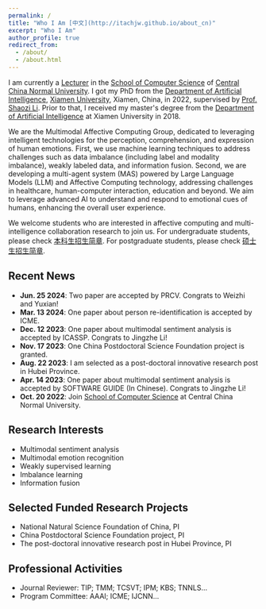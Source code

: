 ```yaml
---
permalink: /
title: "Who I Am [中文](http://itachjw.github.io/about_cn)"
excerpt: "Who I Am"
author_profile: true
redirect_from: 
  - /about/
  - /about.html
---
```


I am currently a [Lecturer](https://cs.ccnu.edu.cn/info/1111/2752.htm) in the [School of Computer Science](http://cs.ccnu.edu.cn/) of [Central China Normal University](https://english.ccnu.edu.cn/). I got my PhD from the [Department of Artificial Intelligence](https://cogsci.xmu.edu.cn/), [Xiamen University](https://www.xmu.edu.cn/), Xiamen, China, in 2022, supervised by [Prof. Shaozi Li](https://imt.xmu.edu.cn/). Prior to that, I received my master's degree from the [Department of Artificial Intelligence](https://cogsci.xmu.edu.cn/) at Xiamen University in 2018.

We are the Multimodal Affective Computing Group, dedicated to leveraging intelligent technologies for the perception, comprehension, and expression of human emotions. First, we use machine learning techniques to address challenges such as data imbalance (including label and modality imbalance), weakly labeled data, and information fusion. Second, we are developing a multi-agent system (MAS) powered by Large Language Models (LLM) and Affective Computing technology, addressing challenges in healthcare, human-computer interaction, education and beyond. We aim to leverage advanced AI to understand and respond to emotional cues of humans, enhancing the overall user experience.

We welcome students who are interested in affective computing and multi-intelligence collaboration research to join us. For undergraduate students, please check [本科生招生简章](http://itachjw.github.io/undergraduate). For postgraduate students, please check [硕士生招生简章](http://itachjw.github.io/postgraduate).

## Recent News
* **Jun. 25 2024**: Two paper are accepted by PRCV. Congrats to Weizhi and Yuxian!
* **Mar. 13 2024**: One paper about person re-identification is accepted by ICME.
* **Dec. 12 2023**: One paper about multimodal sentiment analysis is accepted by ICASSP. Congrats to Jingzhe Li!
* **Nov. 17 2023**: One China Postdoctoral Science Foundation project is granted.
* **Aug. 22 2023**: I am selected as a post-doctoral innovative research post in Hubei Province.
* **Apr. 14 2023**: One paper about multimodal sentiment analysis is accepted by SOFTWARE GUIDE (In Chinese). Congrats to Jingzhe Li!
* **Oct. 20 2022**: Join [School of Computer Science](https://cs.ccnu.edu.cn/) at Central China Normal University.

## Research Interests
* Multimodal sentiment analysis
* Multimodal emotion recognition
* Weakly supervised learning
* Imbalance learning
* Information fusion

## Selected Funded Research Projects
* National Natural Science Foundation of China, PI
* China Postdoctoral Science Foundation project, PI
* The post-doctoral innovative research post in Hubei Province, PI

## Professional Activities
* Journal Reviewer: TIP; TMM; TCSVT; IPM; KBS; TNNLS...
* Program Committee: AAAI; ICME; IJCNN...



